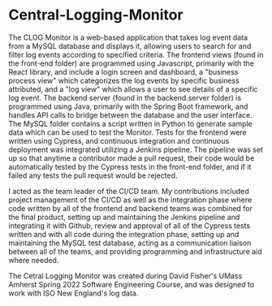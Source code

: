 # Central-Logging-Monitor
The CLOG Monitor is a web-based application that takes log event data from a MySQL database and displays it, allowing users to search for and filter log events according
to specified criteria. The frontend views (found in the front-end folder) are programmed using Javascript, primarily with the React library, and include a login screen and
dashboard, a "business process view" which categorizes the log events by specific business attributed, and a "log view" which allows a user to see details of a specific
log event. The backend server (found in the backend.server folder) is programmed using Java, primarily with the Spring Boot framework, and handles API calls to bridge
between the database and the user interface. The MySQL folder contains a script written in Python to generate sample data which can be used to test the Monitor. Tests for
the frontend were written using Cypress, and continuous integration and continuous deployment was integrated utilizing a Jenkins pipeline. The pipeline was set up so that
anytime a contributor made a pull request, their code would be automatically tested by the Cypress tests in the front-end folder, and if it failed any tests the pull request
would be rejected.

I acted as the team leader of the CI/CD team. My contributions included project management of the CI/CD as well as the integration phase where code written by all of the 
frontend and backend teams was combined for the final product, setting up and maintaining the Jenkins pipeline and integrating it with Github, review and approval of all
of the Cypress tests written and with all code during the integration phase, setting up and maintaining the MySQL test database, acting as a communication liaison between
all of the teams, and providing programming and infrastructure aid where needed.

The Cetral Logging Monitor was created during David Fisher's UMass Amherst Spring 2022 Software Engineering Course, and was designed to work with ISO New England's log data.
